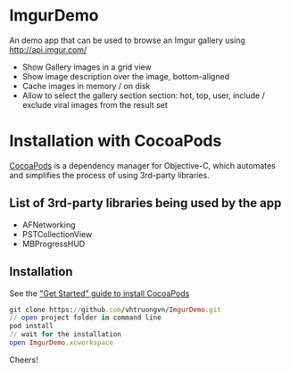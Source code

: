 # ImgurDemo
An demo app that can be used to browse an Imgur gallery using http://api.imgur.com/
* Show Gallery images in a grid view
* Show image description over the image, bottom-aligned
* Cache images in memory / on disk
* Allow to select the gallery section section: hot, top, user, include / exclude viral images from the result set

# Installation with CocoaPods
[CocoaPods](http://cocoapods.org) is a dependency manager for Objective-C, which automates and simplifies the process of using 3rd-party libraries.

## List of 3rd-party libraries being used by the app
* AFNetworking
* PSTCollectionView
* MBProgressHUD

## Installation
See the ["Get Started" guide to install CocoaPods](http://guides.cocoapods.org/using/getting-started.html)
```ruby
git clone https://github.com/vhtruongvn/ImgurDemo.git
// open project folder in command line
pod install
// wait for the installation
open ImgurDemo.xcworkspace
```
Cheers!
